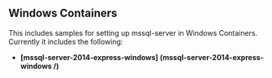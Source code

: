 ## Windows Containers
This includes samples for setting up mssql-server in Windows Containers. Currently it includes the following:
- __[mssql-server-2014-express-windows] (mssql-server-2014-express-windows /)__
